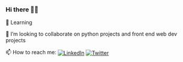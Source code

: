 ### Hi there 🙂👋

<!--
**ashutoshgupta1/ashutoshgupta1** is a ✨ _special_ ✨ repository because its `README.md` (this file) appears on your GitHub profile.

Here are some ideas to get you started:

- 🔭 I’m currently working on ...

- 🤔 I’m looking for help with ...
- 💬 Ask me about ...
- 
- 😄 Pronouns: ...
- ⚡ Fun fact: ...
-->

🌱 Learning

👯 I’m looking to collaborate on python projects and front end web dev projects

<!--![LinkedIn_Icon](https://user-images.githubusercontent.com/42073371/127688728-fc8c3df6-5106-4070-ae8e-4ad799db5c90.png)[1]
-![Twitter_Icon](https://user-images.githubusercontent.com/42073371/127688723-16c9f61a-0de3-4a02-8770-1306b5a40ce6.png)[2]-->

📫 How to reach me: [<img align="center" alt="LinkedIn" src="https://img.shields.io/badge/LinkedIn-0077B5?style=for-the-badge&logo=linkedin&logoColor=white" />][1]
[<img align="center" alt="Twitter"  src="https://img.shields.io/badge/Twitter-1DA1F2?style=for-the-badge&logo=twitter&logoColor=white" />][2]

[1]: https://www.linkedin.com/in/ashutosh-gupta-6a1ba0197
[2]: https://twitter.com/Ashutosh_12_
